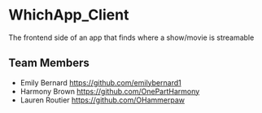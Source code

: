 # WhichApp_Client
The frontend side of an app that finds where a show/movie is streamable

## Team Members
- Emily Bernard https://github.com/emilybernard1
- Harmony Brown https://github.com/OnePartHarmony
- Lauren Routier https://github.com/OHammerpaw
